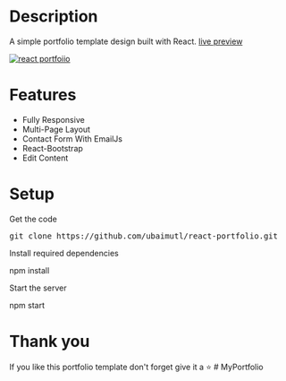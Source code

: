  # Description

A simple portfolio template design built with React. 
 [live preview](https://ubaimutl.github.io/react-portfolio/)

[![react portfoiio](src/assets/images/react%20portfolio%20gif.gif)](https://ubaimutl.github.io/react-portfolio/)

# Features

- Fully Responsive
- Multi-Page Layout
- Contact Form With EmailJs
- React-Bootstrap
- Edit Content 

# Setup

Get the code

<pre>git clone https://github.com/ubaimutl/react-portfolio.git</pre>
 
Install required dependencies

npm install


Start the server

npm start


# Thank you

If you like this portfolio template don't forget give it a ⭐ 
#   M y P o r t f o l i o  
 